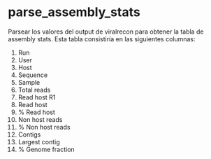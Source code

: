 # parse_assembly_stats
Parsear los valores del output de viralrecon para obtener la tabla de assembly stats. Esta tabla consistiría en las siguientes columnas:

1. Run
2. User
3. Host
4. Sequence
5. Sample
6. Total reads
7. Read host R1
8. Read host
9. % Read host
10. Non host reads
11. % Non host reads
12. Contigs
13. Largest contig
14. % Genome fraction